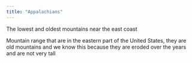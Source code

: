 ```yaml
---
title: "Appalachians"
---
```

The lowest and oldest mountains near the east coast

Mountain range that are in the eastern part of the United States, they are old mountains and we know this because they are eroded over the years and are not very tall

